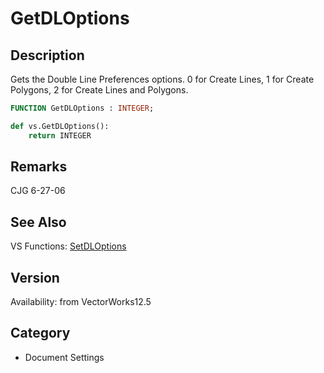 # GetDLOptions

## Description
Gets the Double Line Preferences options.  0 for Create Lines, 1 for Create Polygons, 2 for Create Lines and Polygons.

```pascal
FUNCTION GetDLOptions : INTEGER;
```

```python
def vs.GetDLOptions():
    return INTEGER
```

## Remarks
CJG 6-27-06

## See Also
VS Functions:
[SetDLOptions](SetDLOptions.md)

## Version
Availability: from VectorWorks12.5

## Category
* Document Settings

